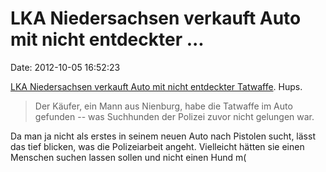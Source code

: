 LKA Niedersachsen verkauft Auto mit nicht entdeckter \...
=========================================================

Date: 2012-10-05 16:52:23

[LKA Niedersachsen verkauft Auto mit nicht entdeckter
Tatwaffe](http://www.weser-kurier.de/region/niedersachsen_artikel,-Mordwaffe-lag-im-Auto-_arid,390097.html).
Hups.

> Der Käufer, ein Mann aus Nienburg, habe die Tatwaffe im Auto gefunden
> -- was Suchhunden der Polizei zuvor nicht gelungen war.

Da man ja nicht als erstes in seinem neuen Auto nach Pistolen sucht,
lässt das tief blicken, was die Polizeiarbeit angeht. Vielleicht hätten
sie einen Menschen suchen lassen sollen und nicht einen Hund m(
